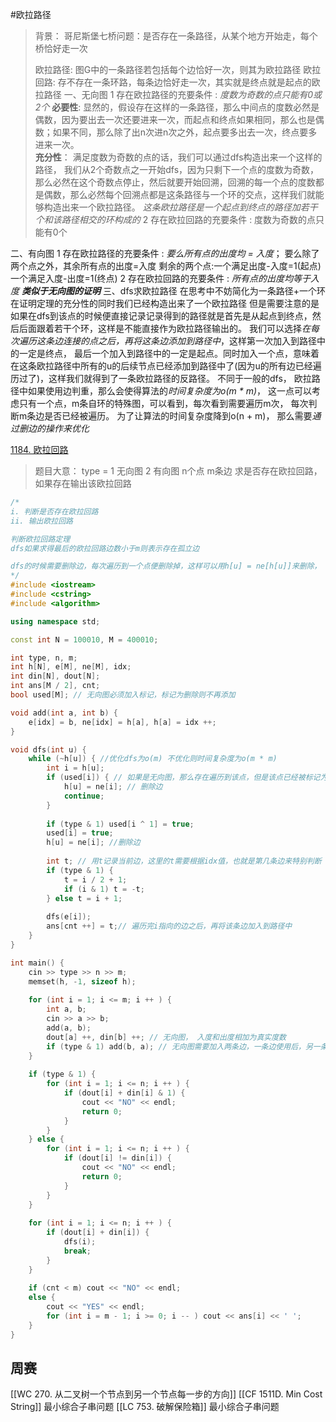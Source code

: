 #欧拉路径
>背景：
>	哥尼斯堡七桥问题：是否存在一条路径，从某个地方开始走，每个桥恰好走一次
>
>欧拉路径: 图G中的一条路径若包括每个边恰好一次，则其为欧拉路径
>欧拉回路: 存不存在一条环路，每条边恰好走一次，其实就是终点就是起点的欧拉路径
一、无向图
   1 存在欧拉路径的充要条件 : *度数为奇数的点只能有0或2个*
		**必要性**:
		显然的，假设存在这样的一条路径，那么中间点的度数必然是偶数，因为要出去一次还要进来一次，而起点和终点如果相同，那么也是偶数；如果不同，那么除了出n次进n次之外，起点要多出去一次，终点要多进来一次。			
		**充分性**：
		满足度数为奇数的点的话，我们可以通过dfs构造出来一个这样的路径，
		我们从2个奇数点之一开始dfs，因为只剩下一个点的度数为奇数，那么必然在这个奇数点停止，然后就要开始回溯，回溯的每一个点的度数都是偶数，那么必然每个回溯点都是这条路径与一个环的交点，这样我们就能够构造出来一个欧拉路径。
		*这条欧拉路径是一个起点到终点的路径加若干个和该路径相交的环构成的*
   2 存在欧拉回路的充要条件 : 度数为奇数的点只能有0个  
> 
二、有向图
   1 存在欧拉路径的充要条件 : *要么所有点的出度均 = 入度*；
                              要么除了两个点之外，其余所有点的出度=入度 剩余的两个点:一个满足出度-入度=1(起点) 一个满足入度-出度=1(终点)
   2 存在欧拉回路的充要条件 : *所有点的出度均等于入度*
   ***类似于无向图的证明***
三、dfs求欧拉路径
	在思考中不妨简化为一条路径+一个环
	在证明定理的充分性的同时我们已经构造出来了一个欧拉路径
	但是需要注意的是如果在dfs到该点的时候便直接记录记录得到的路径就是首先是从起点到终点，然后后面跟着若干个环，这样是不能直接作为欧拉路径输出的。
	我们可以选择*在每次遍历这条边连接的点之后，再将这条边添加到路径中*，这样第一次加入到路径中的一定是终点， 最后一个加入到路径中的一定是起点。同时加入一个点，意味着在这条欧拉路径中所有的u的后续节点已经添加到路径中了(因为u的所有边已经遍历过了)，这样我们就得到了一条欧拉路径的反路径。
	不同于一般的dfs， 欧拉路径中如果使用边判重，那么会使得算法的*时间复杂度为o(m * m)*， 这一点可以考虑只有一个点，m条自环的特殊图，可以看到，每次看到需要遍历m次， 每次判断m条边是否已经被遍历。
	为了让算法的时间复杂度降到o(n + m)， 那么需要*通过删边的操作来优化*
	
[1184. 欧拉回路](https://www.acwing.com/problem/content/description/1186/)
>题目大意：
>type = 1 无向图 2 有向图
>n个点
>m条边
>求是否存在欧拉回路，如果存在输出该欧拉回路

~~~c++
/*
i. 判断是否存在欧拉回路
ii. 输出欧拉回路

判断欧拉回路定理
dfs如果求得最后的欧拉回路边数小于m则表示存在孤立边

dfs的时候需要删除边，每次遍历到一个点便删除掉，这样可以用h[u] = ne[h[u]]来删除， 同时为了让后面删除的边影响前面删除的边，使用while(~h[u])而不用通常的遍历邻接表的for循环
*/
#include <iostream>
#include <cstring>
#include <algorithm>

using namespace std;

const int N = 100010, M = 400010; 

int type, n, m; 
int h[N], e[M], ne[M], idx;
int din[N], dout[N];
int ans[M / 2], cnt;
bool used[M]; // 无向图必须加入标记，标记为删除则不再添加

void add(int a, int b) {
    e[idx] = b, ne[idx] = h[a], h[a] = idx ++; 
}

void dfs(int u) {
    while (~h[u]) { //优化dfs为o(m) 不优化则时间复杂度为o(m * m)
        int i = h[u]; 
        if (used[i]) { // 如果是无向图，那么存在遍历到该点，但是该点已经被标记为删除
            h[u] = ne[i]; // 删除边
            continue;
        }
        
        if (type & 1) used[i ^ 1] = true;
        used[i] = true;
        h[u] = ne[i]; //删除边
        
        int t; // 用t记录当前边，这里的t需要根据idx值，也就是第几条边来特别判断
        if (type & 1) {
            t = i / 2 + 1;
            if (i & 1) t = -t; 
        } else t = i + 1; 
        
        dfs(e[i]); 
        ans[cnt ++] = t;// 遍历完i指向的边之后，再将该条边加入到路径中
    }
}

int main() {
    cin >> type >> n >> m; 
    memset(h, -1, sizeof h); 
    
    for (int i = 1; i <= m; i ++ ) {
        int a, b; 
        cin >> a >> b;
        add(a, b);
        dout[a] ++, din[b] ++; // 无向图， 入度和出度相加为真实度数
        if (type & 1) add(b, a); // 无向图需要加入两条边，一条边使用后，另一条边需要做标记
    }
    
    if (type & 1) {
        for (int i = 1; i <= n; i ++ ) {
            if (dout[i] + din[i] & 1) {
                cout << "NO" << endl;
                return 0; 
            }
        }
    } else {
        for (int i = 1; i <= n; i ++ ) {
            if (dout[i] != din[i]) {
                cout << "NO" << endl; 
                return 0; 
            }
        }
    }
    
    for (int i = 1; i <= n; i ++ ) {
        if (dout[i] + din[i]) {
            dfs(i);
            break; 
        } 
    }
    
    if (cnt < m) cout << "NO" << endl; 
    else {
        cout << "YES" << endl;
        for (int i = m - 1; i >= 0; i -- ) cout << ans[i] << ' ';
    }
}
~~~
## 周赛
[[WC 270. 从二叉树一个节点到另一个节点每一步的方向]]
[[CF 1511D. Min Cost String]] 最小综合子串问题
[[LC 753. 破解保险箱]] 最小综合子串问题
